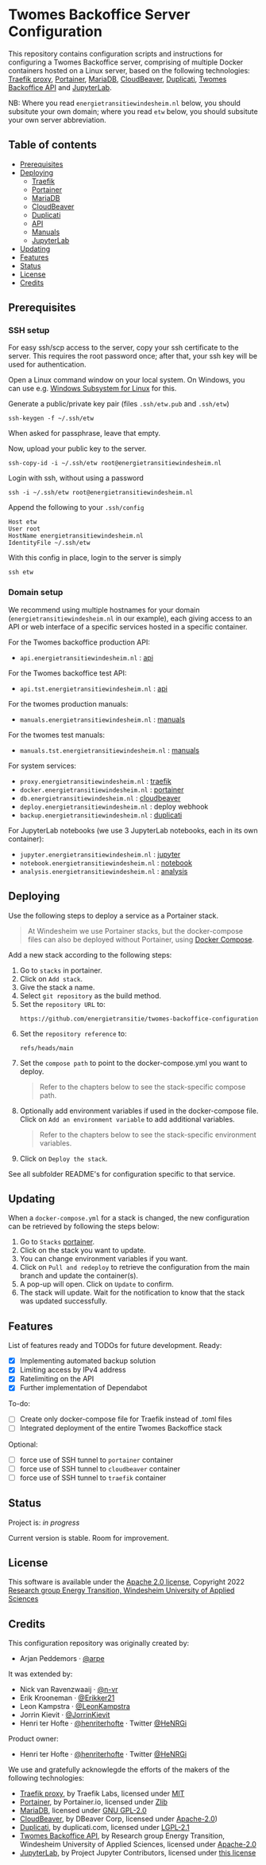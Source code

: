 # Twomes Backoffice Server Configuration

This repository contains configuration scripts and instructions for configuring a Twomes Backoffice server, comprising of multiple Docker containers hosted on a Linux server, based on the following technologies: [Traefik proxy](https://traefik.io/traefik/), [Portainer](https://www.portainer.io/), [MariaDB](https://mariadb.org/), [CloudBeaver](https://cloudbeaver.io/), [Duplicati](https://www.duplicati.com/), [Twomes Backoffice API](https://github.com/energietransitie/twomes-backoffice-api) and [JupyterLab](https://jupyter.org/).

NB: Where you read `energietransitiewindesheim.nl` below, you should subsitute your own domain; where you read `etw` below, you should subsitute your own server abbreviation. 

## Table of contents
* [Prerequisites](#prerequisites)
* [Deploying](#deploying)
    * [Traefik](./traefik/README.md)
    * [Portainer](./portainer/README.md)
    * [MariaDB](./mariadb/README.md)
    * [CloudBeaver](./cloudbeaver/README.md)
    * [Duplicati](./duplicati/README.md)
    * [API](./api/README.md)
    * [Manuals](./manuals/README.md)
    * [JupyterLab](./jupyter/README.md)
* [Updating](#updating)
* [Features](#features)
* [Status](#status)
* [License](#license)
* [Credits](#credits)

## Prerequisites

### SSH setup

For easy ssh/scp access to the server, copy your ssh certificate to
the server. This requires the root password once; after that, your
ssh key will be used for authentication.

Open a Linux command window on your local system. On Windows, you can use e.g. [Windows Subsystem for Linux](https://en.wikipedia.org/wiki/Windows_Subsystem_for_Linux) for this. 

Generate a public/private key pair (files `.ssh/etw.pub` and `.ssh/etw`)
```shell
ssh-keygen -f ~/.ssh/etw
```

When asked for passphrase, leave that empty.

Now, upload your public key to the server.
```shell
ssh-copy-id -i ~/.ssh/etw root@energietransitiewindesheim.nl
```

Login with ssh, without using a password
```shell
ssh -i ~/.ssh/etw root@energietransitiewindesheim.nl
```

Append the following to your `.ssh/config`
```text
Host etw
User root
HostName energietransitiewindesheim.nl
IdentityFile ~/.ssh/etw
```

With this config in place, login to the server is simply
```shell
ssh etw
```

### Domain setup

We recommend using multiple hostnames for your domain (`energietransitiewindesheim.nl` in our example), each giving access to an API or web interface of a specific services hosted in a specific container.

For the Twomes backoffice production API:
- `api.energietransitiewindesheim.nl` : [api](./api/README.md)

For the Twomes backoffice test API:
- `api.tst.energietransitiewindesheim.nl` : [api](./api/README.md)

For the twomes production manuals:
- `manuals.energietransitiewindesheim.nl` : [manuals](./manuals/README.md)

For the twomes test manuals:
- `manuals.tst.energietransitiewindesheim.nl` : [manuals](./manuals/README.md)

For system services:
- `proxy.energietransitiewindesheim.nl` : [traefik](./traefik/README.md)
- `docker.energietransitiewindesheim.nl` : [portainer](./portainer/README.md)
- `db.energietransitiewindesheim.nl` : [cloudbeaver](./cloudbeaver/README.md)
- `deploy.energietransitiewindesheim.nl` : deploy webhook
- `backup.energietransitiewindesheim.nl` : [duplicati](./cloudbeaver/README.md)

For JupyterLab notebooks (we use 3 JupyterLab notebooks, each in its own container):
- `jupyter.energietransitiewindesheim.nl` : [jupyter](./jupyter/README.md)
- `notebook.energietransitiewindesheim.nl` : [notebook](./jupyter/README.md)
- `analysis.energietransitiewindesheim.nl` : [analysis](./jupyter/README.md)

## Deploying

Use the following steps to deploy a service as a Portainer stack. 
> At Windesheim we use Portainer stacks, but the docker-compose files can also be deployed without Portainer, using [Docker Compose](https://docs.docker.com/get-started/08_using_compose/#run-the-application-stack).

Add a new stack according to the following steps:
1. Go to `stacks` in portainer.
2. Click on `Add stack`.
3. Give the stack a name.
4. Select `git repository` as the build method.
5. Set the `repository URL` to: 
    ```
    https://github.com/energietransitie/twomes-backoffice-configuration
    ```
6. Set the `repository reference` to:
    ```
    refs/heads/main
    ```
7. Set the `compose path` to point to the docker-compose.yml you want to deploy.
    > Refer to the chapters below to see the stack-specific compose path.
8. Optionally add environment variables if used in the docker-compose file. Click on `Add an environment variable` to add additional variables.
    > Refer to the chapters below to see the stack-specific environment variables.
9. Click on `Deploy the stack`.

See all subfolder README's for configuration specific to that service.

## Updating

When a `docker-compose.yml` for a stack is changed, the new configuration can be retrieved by following the steps below:

1. Go to `Stacks` [portainer](https://docker.energietransitiewindesheim.nl).
2. Click on the stack you want to update.
3. You can change environment variables if you want.
4. Click on `Pull and redeploy` to retrieve the configuration from the main branch and update the container(s).
5. A pop-up will open. Click on `Update` to confirm.
6. The stack will update. Wait for the notification to know that the stack was updated successfully.

## Features
List of features ready and TODOs for future development. Ready:

- [x] Implementing automated backup solution
- [x] Limiting access by IPv4 address
- [x] Ratelimiting on the API
- [x] Further implementation of Dependabot

To-do:
- [ ] Create only docker-compose file for Traefik instead of .toml files
- [ ] Integrated deployment of the entire Twomes Backoffice stack

Optional:
- [ ] force use of SSH tunnel to `portainer` container
- [ ] force use of SSH tunnel to `cloudbeaver` container
- [ ] force use of SSH tunnel to `traefik` container

## Status
Project is: _in progress_

Current version is stable. Room for improvement.

## License

This software is available under the [Apache 2.0 license](./LICENSE), 
Copyright 2022 [Research group Energy Transition, Windesheim University of 
Applied Sciences](https://windesheim.nl/energietransitie) 

## Credits
  
This configuration repository was originally created by:
* Arjan Peddemors · [@arpe](https://github.com/arpe)

It was extended by:
* Nick van Ravenzwaaij · [@n-vr](https://github.com/n-vr)
* Erik Krooneman · [@Erikker21](https://github.com/Erikker21)
* Leon Kampstra · [@LeonKampstra](https://github.com/LeonKampstra)
* Jorrin Kievit · [@JorrinKievit](https://github.com/JorrinKievit)
* Henri ter Hofte · [@henriterhofte](https://github.com/henriterhofte) · Twitter [@HeNRGi](https://twitter.com/HeNRGi)
  
Product owner:
* Henri ter Hofte · [@henriterhofte](https://github.com/henriterhofte) · Twitter [@HeNRGi](https://twitter.com/HeNRGi)

We use and gratefully acknowlegde the efforts of the makers of the following technologies:
* [Traefik proxy](https://github.com/traefik/traefik), by Traefik Labs, licensed under [MIT](https://github.com/traefik/traefik/blob/master/LICENSE.md)
* [Portainer](https://github.com/portainer/portainer), by Portainer.io, licensed under [Zlib](https://github.com/portainer/portainer/blob/develop/LICENSE)
* [MariaDB](https://github.com/MariaDB/server), licensed under [GNU GPL-2.0](https://github.com/MariaDB/server/blob/10.9/COPYING)
* [CloudBeaver](https://github.com/dbeaver/cloudbeaver), by DBeaver Corp, licensed under [Apache-2.0](https://github.com/dbeaver/cloudbeaver/blob/devel/LICENSE))
* [Duplicati](https://github.com/duplicati/duplicati), by duplicati.com, licensed under [LGPL-2.1](https://github.com/duplicati/duplicati/blob/master/LICENSE.txt)
* [Twomes Backoffice API](https://github.com/energietransitie/twomes-backoffice-api), by Research group Energy Transition, Windesheim University of 
Applied Sciences, licensed under [Apache-2.0](https://github.com/energietransitie/twomes-backoffice-api/blob/main/LICENSE)
* [JupyterLab](https://github.com/jupyterlab/jupyterlab), by Project Jupyter Contributors, licensed under [this license](https://github.com/jupyterlab/jupyterlab/blob/master/LICENSE)
